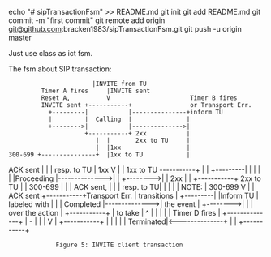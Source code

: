 

 echo "# sipTransactionFsm" >> README.md
 git init
 git add README.md
 git commit -m "first commit"
 git remote add origin git@github.com:bracken1983/sipTransactionFsm.git
 git push -u origin master


Just use class as ict fsm.

The fsm about SIP transaction:

                           |INVITE from TU
             Timer A fires     |INVITE sent
             Reset A,          V                      Timer B fires
             INVITE sent +-----------+                or Transport Err.
               +---------|           |---------------+inform TU
               |         |  Calling  |               |
               +-------->|           |-------------->|
                         +-----------+ 2xx           |
                            |  |       2xx to TU     |
                            |  |1xx                  |
    300-699 +---------------+  |1xx to TU            |
   ACK sent |                  |                     |
resp. to TU |  1xx             V                     |
            |  1xx to TU  -----------+               |
            |  +---------|           |               |
            |  |         |Proceeding |-------------->|
            |  +-------->|           | 2xx           |
            |            +-----------+ 2xx to TU     |
            |       300-699    |                     |
            |       ACK sent,  |                     |
            |       resp. to TU|                     |
            |                  |                     |      NOTE:
            |  300-699         V                     |
            |  ACK sent  +-----------+Transport Err. |  transitions
            |  +---------|           |Inform TU      |  labeled with
            |  |         | Completed |-------------->|  the event
            |  +-------->|           |               |  over the action
            |            +-----------+               |  to take
            |              ^   |                     |
            |              |   | Timer D fires       |
            +--------------+   | -                   |
                               |                     |
                               V                     |
                         +-----------+               |
                         |           |               |
                         | Terminated|<--------------+
                         |           |
                         +-----------+

                 Figure 5: INVITE client transaction


